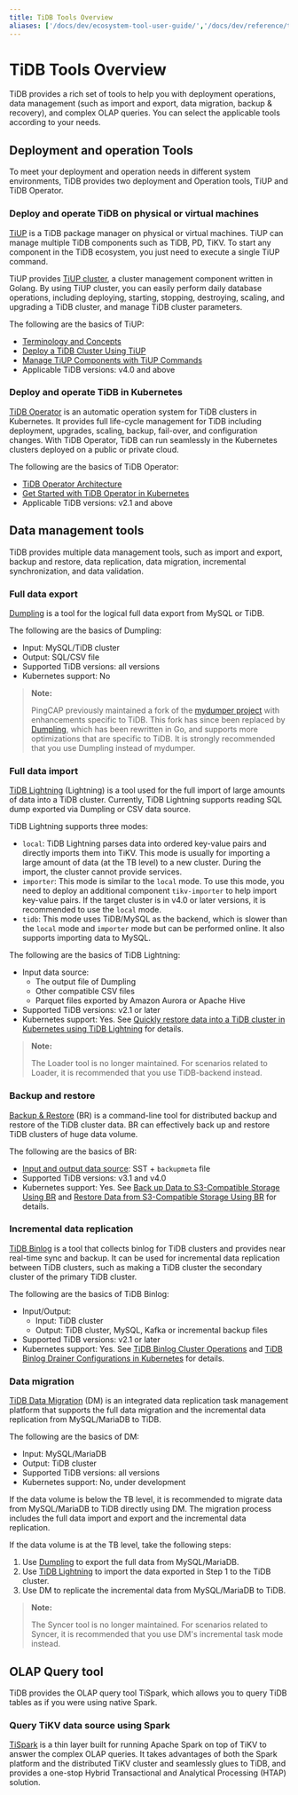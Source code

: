 ```yaml
---
title: TiDB Tools Overview
aliases: ['/docs/dev/ecosystem-tool-user-guide/','/docs/dev/reference/tools/user-guide/','/docs/dev/how-to/migrate/from-mysql/','/docs/dev/how-to/migrate/incrementally-from-mysql/','/docs/dev/how-to/migrate/overview/']
---
```


# TiDB Tools Overview

TiDB provides a rich set of tools to help you with deployment operations, data management (such as import and export, data migration, backup & recovery), and complex OLAP queries. You can select the applicable tools according to your needs.

## Deployment and operation Tools

To meet your deployment and operation needs in different system environments, TiDB provides two deployment and Operation tools, TiUP and TiDB Operator.

### Deploy and operate TiDB on physical or virtual machines

[TiUP](/tiup/tiup-overview.md) is a TiDB package manager on physical or virtual machines. TiUP can manage multiple TiDB components such as TiDB, PD, TiKV. To start any component in the TiDB ecosystem, you just need to execute a single TiUP command.

TiUP provides [TiUP cluster](https://github.com/pingcap/tiup/tree/master/components/cluster), a cluster management component written in Golang. By using TiUP cluster, you can easily perform daily database operations, including deploying, starting, stopping, destroying, scaling, and upgrading a TiDB cluster, and manage TiDB cluster parameters.

The following are the basics of TiUP:

- [Terminology and Concepts](/tiup/tiup-terminology-and-concepts.md)
- [Deploy a TiDB Cluster Using TiUP](/production-deployment-using-tiup.md)
- [Manage TiUP Components with TiUP Commands](/tiup/tiup-component-management.md)
- Applicable TiDB versions: v4.0 and above

### Deploy and operate TiDB in Kubernetes

[TiDB Operator](https://github.com/pingcap/tidb-operator) is an automatic operation system for TiDB clusters in Kubernetes. It provides full life-cycle management for TiDB including deployment, upgrades, scaling, backup, fail-over, and configuration changes. With TiDB Operator, TiDB can run seamlessly in the Kubernetes clusters deployed on a public or private cloud.

The following are the basics of TiDB Operator:

- [TiDB Operator Architecture](https://docs.pingcap.com/tidb-in-kubernetes/stable/architecture)
- [Get Started with TiDB Operator in Kubernetes](https://docs.pingcap.com/tidb-in-kubernetes/stable/get-started/)
- Applicable TiDB versions: v2.1 and above

## Data management tools

 TiDB provides multiple data management tools, such as import and export, backup and restore, data replication, data migration, incremental synchronization, and data validation.

### Full data export

[Dumpling](/dumpling-overview.md) is a tool for the logical full data export from MySQL or TiDB.

The following are the basics of Dumpling:

- Input: MySQL/TiDB cluster
- Output: SQL/CSV file
- Supported TiDB versions: all versions
- Kubernetes support: No

> **Note:**
>
> PingCAP previously maintained a fork of the [mydumper project](https://github.com/maxbube/mydumper) with enhancements specific to TiDB. This fork has since been replaced by [Dumpling](/dumpling-overview.md), which has been rewritten in Go, and supports more optimizations that are specific to TiDB. It is strongly recommended that you use Dumpling instead of mydumper.

### Full data import

[TiDB Lightning](/tidb-lightning/tidb-lightning-overview.md) (Lightning) is a tool used for the full import of large amounts of data into a TiDB cluster. Currently, TiDB Lightning supports reading SQL dump exported via Dumpling or CSV data source.

TiDB Lightning supports three modes:

- `local`: TiDB Lightning parses data into ordered key-value pairs and directly imports them into TiKV. This mode is usually for importing a large amount of data (at the TB level) to a new cluster. During the import, the cluster cannot provide services.
- `importer`: This mode is similar to the `local` mode. To use this mode, you need to deploy an additional component `tikv-importer` to help import key-value pairs. If the target cluster is in v4.0 or later versions, it is recommended to use the `local` mode.
- `tidb`: This mode uses TiDB/MySQL as the backend, which is slower than the `local` mode and `importer` mode but can be performed online. It also supports importing data to MySQL.

The following are the basics of TiDB Lightning:

- Input data source:
    - The output file of Dumpling
    - Other compatible CSV files
    - Parquet files exported by Amazon Aurora or Apache Hive
- Supported TiDB versions: v2.1 or later
- Kubernetes support: Yes. See [Quickly restore data into a TiDB cluster in Kubernetes using TiDB Lightning](https://docs.pingcap.com/tidb-in-kubernetes/stable/restore-data-using-tidb-lightning) for details.

> **Note:**
>
> The Loader tool is no longer maintained. For scenarios related to Loader, it is recommended that you use TiDB-backend instead.

### Backup and restore

[Backup & Restore](/br/backup-and-restore-overview.md) (BR) is a command-line tool for distributed backup and restore of the TiDB cluster data. BR can effectively back up and restore TiDB clusters of huge data volume.

The following are the basics of BR:

- [Input and output data source](/br/backup-and-restore-design.md#types-of-backup-files): SST + `backupmeta` file
- Supported TiDB versions: v3.1 and v4.0
- Kubernetes support: Yes. See [Back up Data to S3-Compatible Storage Using BR](https://docs.pingcap.com/tidb-in-kubernetes/stable/backup-to-aws-s3-using-br) and [Restore Data from S3-Compatible Storage Using BR](https://docs.pingcap.com/tidb-in-kubernetes/stable/restore-from-aws-s3-using-br) for details.

### Incremental data replication

[TiDB Binlog](/tidb-binlog/tidb-binlog-overview.md) is a tool that collects binlog for TiDB clusters and provides near real-time sync and backup. It can be used for incremental data replication between TiDB clusters, such as making a TiDB cluster the secondary cluster of the primary TiDB cluster.

The following are the basics of TiDB Binlog:

- Input/Output:
    - Input: TiDB cluster
    - Output: TiDB cluster, MySQL, Kafka or incremental backup files
- Supported TiDB versions: v2.1 or later
- Kubernetes support: Yes. See [TiDB Binlog Cluster Operations](https://docs.pingcap.com/tidb-in-kubernetes/stable/deploy-tidb-binlog) and [TiDB Binlog Drainer Configurations in Kubernetes](https://docs.pingcap.com/tidb-in-kubernetes/stable/configure-tidb-binlog-drainer) for details.

### Data migration

[TiDB Data Migration](/dm/dm-overview.md) (DM) is an integrated data replication task management platform that supports the full data migration and the incremental data replication from MySQL/MariaDB to TiDB.

The following are the basics of DM:

- Input: MySQL/MariaDB
- Output: TiDB cluster
- Supported TiDB versions: all versions
- Kubernetes support: No, under development

If the data volume is below the TB level, it is recommended to migrate data from MySQL/MariaDB to TiDB directly using DM. The migration process includes the full data import and export and the incremental data replication.

If the data volume is at the TB level, take the following steps:

1. Use [Dumpling](/dumpling-overview.md) to export the full data from MySQL/MariaDB.
2. Use [TiDB Lightning](/tidb-lightning/tidb-lightning-overview.md) to import the data exported in Step 1 to the TiDB cluster.
3. Use DM to replicate the incremental data from MySQL/MariaDB to TiDB.

> **Note:**
>
> The Syncer tool is no longer maintained. For scenarios related to Syncer, it is recommended that you use DM's incremental task mode instead.

## OLAP Query tool

TiDB provides the OLAP query tool TiSpark, which allows you to query TiDB tables as if you were using native Spark.

### Query TiKV data source using Spark

[TiSpark](/tispark-overview.md) is a thin layer built for running Apache Spark on top of TiKV to answer the complex OLAP queries. It takes advantages of both the Spark platform and the distributed TiKV cluster and seamlessly glues to TiDB, and provides a one-stop Hybrid Transactional and Analytical Processing (HTAP) solution.